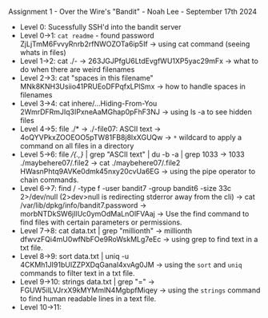 Assignment 1 - Over the Wire's "Bandit" - Noah Lee - September 17th 2024

* Level 0: Sucessfully SSH'd into the bandit server
* Level 0->1: `cat readme` - found password ZjLjTmM6FvvyRnrb2rfNWOZOTa6ip5If -> using cat command (seeing whats in files)
* Level 1->2:  cat ./- -> 263JGJPfgU6LtdEvgfWU1XP5yac29mFx -> what to do when there are weird filenames
* Level 2->3: cat "spaces in this filename" MNk8KNH3Usiio41PRUEoDFPqfxLPlSmx -> how to handle spaces in filenames
* Level 3->4: cat inhere/...Hiding-From-You 2WmrDFRmJIq3IPxneAaMGhap0pFhF3NJ -> using ls -a to see hidden files
* Level 4->5: file ./* -> ./-file07: ASCII text -> 4oQYVPkxZOOEOO5pTW81FB8j8lxXGUQw -> `*` wildcard to apply a command on all files in a directory
* Level 5->6: file */{.,}* | grep "ASCII text" | du -b -a | grep 1033 -> 1033	./maybehere07/.file2 -> cat ./maybehere07/.file2 HWasnPhtq9AVKe0dmk45nxy20cvUa6EG -> using the pipe operator to chain commands.
* Level 6->7: find / -type f -user bandit7 -group bandit6 -size 33c 2>/dev/null (2>dev>null is redirecting stderror away from the cli) -> cat /var/lib/dpkg/info/bandit7.password -> morbNTDkSW6jIlUc0ymOdMaLnOlFVAaj -> Use the find command to find files with certain parameters or permissions.
* Level 7->8: cat data.txt | grep "millionth" -> millionth	dfwvzFQi4mU0wfNbFOe9RoWskMLg7eEc -> using grep to find text in a txt file.
* Level 8->9: sort data.txt | uniq -u 4CKMh1JI91bUIZZPXDqGanal4xvAg0JM -> using the `sort` and `uniq` commands to filter text in a txt file.
* Level 9->10: strings data.txt | grep "=" -> FGUW5ilLVJrxX9kMYMmlN4MgbpfMiqey -> using the `strings` command to find human readable lines in a text file.
* Level 10->11: 

